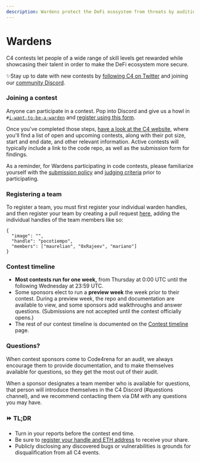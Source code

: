 ```yaml
---
description: Wardens protect the DeFi ecosystem from threats by auditing code.
---
```


# Wardens

C4 contests let people of a wide range of skill levels get rewarded while showcasing their talent in order to make the DeFi ecosystem more secure.

✨Stay up to date with new contests by [following C4 on Twitter](https://twitter.com/code423n4) and joining our [community Discord](https://discord.gg/EY5dvm3evD).

### Joining a contest

Anyone can participate in a contest. Pop into Discord and give us a howl in `#`[`i-want-to-be-a-warden`](https://discord.gg/pmGC2gH9Mg) and [register using this form](https://code423n4.com/warden-registration/).

Once you've completed those steps, [have a look at the C4 website](https://code423n4.com), where you'll find a list of open and upcoming contests, along with their pot size, start and end date, and other relevant information. Active contests will typically include a link to the code repo, as well as the submission form for findings.&#x20;

As a reminder, for Wardens participating in code contests, please familiarize yourself with the [submission policy](https://github.com/code-423n4/code-contests/blob/4db2720312f0958f2e89f6207a6774c9e5360655/SUBMISSION\_POLICY.md) and [judging criteria](judging-criteria.md) prior to participating.

### Registering a team

To register a team, you must first register your individual warden handles, and then register your team by creating a pull request [here](https://github.com/code-423n4/code423n4.com), adding the individual handles of the team members like so:

```
{
  "image": "",
  "handle": "pocotiempo",
  "members": ["maurelian", "0xRajeev", "mariano"]
}
```

### Contest timeline

* **Most contests run for one week,** from Thursday at 0:00 UTC until the following Wednesday at 23:59 UTC.
* Some sponsors elect to run a **preview week** the week prior to their contest. During a preview week, the repo and documentation are available to view, and some sponsors add walkthroughs and answer questions. (Submissions are not accepted until the contest officially opens.)
* The rest of our contest timeline is documented on the [Contest timeline](../../structure/our-process/) page.

### Questions?&#x20;

When contest sponsors come to Code4rena for an audit, we always encourage them to provide documentation, and to make themselves available for questions, so they get the most out of their audit.&#x20;

When a sponsor designates a team member who is available for questions, that person will introduce themselves in the C4 Discord (#questions channel), and we recommend contacting them via DM with any questions you may have.

### ⏩ TL;DR

* Turn in your reports before the contest end time.
* Be sure to [register your handle and ETH address](https://code423n4.com/warden-registration/) to receive your share.
* Publicly disclosing any discovered bugs or vulnerabilities is grounds for disqualification from all C4 events.

